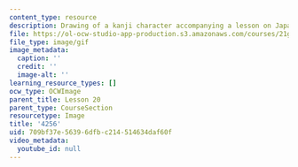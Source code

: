 ```yaml
---
content_type: resource
description: Drawing of a kanji character accompanying a lesson on Japanese.
file: https://ol-ocw-studio-app-production.s3.amazonaws.com/courses/21g-504-japanese-iv-spring-2009/709bf37e56396dfbc214514634daf60f_4256.gif
file_type: image/gif
image_metadata:
  caption: ''
  credit: ''
  image-alt: ''
learning_resource_types: []
ocw_type: OCWImage
parent_title: Lesson 20
parent_type: CourseSection
resourcetype: Image
title: '4256'
uid: 709bf37e-5639-6dfb-c214-514634daf60f
video_metadata:
  youtube_id: null
---
```

